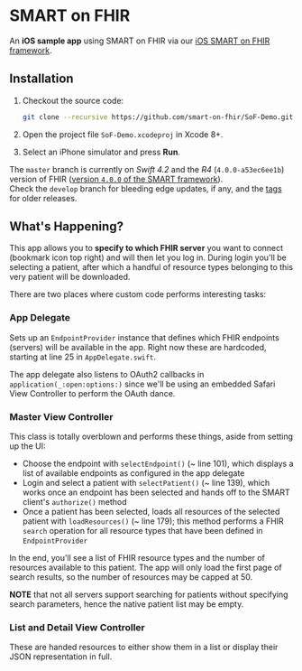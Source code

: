 SMART on FHIR
=============

An **iOS sample app** using SMART on FHIR via our [iOS SMART on FHIR framework](https://github.com/p2/SMART-on-FHIR-Cocoa).


## Installation

1. Checkout the source code:
    
    ```bash
    git clone --recursive https://github.com/smart-on-fhir/SoF-Demo.git
    ```
2. Open the project file `SoF-Demo.xcodeproj` in Xcode 8+.
3. Select an iPhone simulator and press **Run**.

The `master` branch is currently on _Swift 4.2_ and the _R4_ (`4.0.0-a53ec6ee1b`) version of FHIR ([version `4.0.0` of the SMART framework](https://github.com/smart-on-fhir/Swift-SMART/releases/tag/4.0.0)).  
Check the `develop` branch for bleeding edge updates, if any, and the [tags](https://github.com/smart-on-fhir/SoF-Demo/releases) for older releases.


## What's Happening?

This app allows you to **specify to which FHIR server** you want to connect (bookmark icon top right) and will then let you log in.
During login you'll be selecting a patient, after which a handful of resource types belonging to this very patient will be downloaded.

There are two places where custom code performs interesting tasks:

### App Delegate

Sets up an `EndpointProvider` instance that defines which FHIR endpoints (servers) will be available in the app.
Right now these are hardcoded, starting at line 25 in `AppDelegate.swift`.

The app delegate also listens to OAuth2 callbacks in `application(_:open:options:)` since we'll be using an embedded Safari View Controller to perform the OAuth dance.

### Master View Controller

This class is totally overblown and performs these things, aside from setting up the UI:

- Choose the endpoint with `selectEndpoint()` (~ line 101), which displays a list of available endpoints as configured in the app delegate
- Login and select a patient with `selectPatient()` (~ line 139), which works once an endpoint has been selected and hands off to the SMART client's `authorize()` method
- Once a patient has been selected, loads all resources of the selected patient with `loadResources()` (~ line 179); this method performs a FHIR `search` operation for all resource types that have been defined in `EndpointProvider`

In the end, you'll see a list of FHIR resource types and the number of resources available to this patient.
The app will only load the first page of search results, so the number of resources may be capped at 50.

**NOTE** that not all servers support searching for patients without specifying search parameters, hence the native patient list may be empty.

### List and Detail View Controller

These are handed resources to either show them in a list or display their JSON representation in full.
